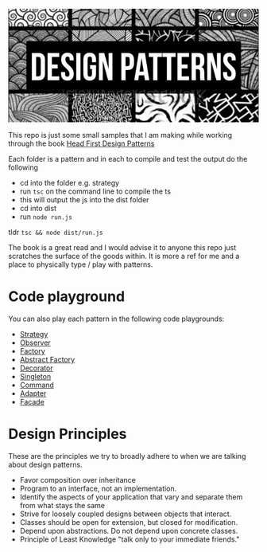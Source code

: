 ![Design Patterns](https://github.com/sirJiggles/designPatterns/blob/master/patterns.png)

This repo is just some small samples that I am making while working through the book [Head First Design Patterns](https://www.amazon.de/First-Design-Patterns-Brain-Friendly/dp/0596007124)

Each folder is a pattern and in each to compile and test the output do the following

- cd into the folder e.g. strategy
- run `tsc` on the command line to compile the ts
- this will output the js into the dist folder
- cd into dist
- run `node run.js`

tldr `tsc && node dist/run.js`

The book is a great read and I would advise it to anyone this repo just scratches the surface of the goods within. It is more a ref for me and a place to physically type / play with patterns.

# Code playground

You can also play each pattern in the following code playgrounds:

- [Strategy](https://codesandbox.io/embed/github/sirJiggles/designPatterns/tree/master/strategy)
- [Observer](https://codesandbox.io/embed/github/sirJiggles/designPatterns/tree/master/observer)
- [Factory](https://codesandbox.io/embed/github/sirJiggles/designPatterns/tree/master/factory)
- [Abstract Factory](https://codesandbox.io/embed/github/sirJiggles/designPatterns/tree/master/abstract-factory)
- [Decorator](https://codesandbox.io/embed/github/sirJiggles/designPatterns/tree/master/decorator)
- [Singleton](https://codesandbox.io/embed/github/sirJiggles/designPatterns/tree/master/singleton)
- [Command](https://codesandbox.io/embed/github/sirJiggles/designPatterns/tree/master/command)
- [Adapter](https://codesandbox.io/embed/github/sirJiggles/designPatterns/tree/master/adapter)
- [Facade](https://codesandbox.io/embed/github/sirJiggles/designPatterns/tree/master/facade)

# Design Principles

These are the principles we try to broadly adhere to when we are talking about design patterns.

- Favor composition over inheritance
- Program to an interface, not an implementation.
- Identify the aspects of your application that vary and separate them from what stays the same
- Strive for loosely coupled designs between objects that interact.
- Classes should be open for extension, but closed for modification.
- Depend upon abstractions. Do not depend upon concrete classes.
- Principle of Least Knowledge "talk only to your immediate friends."
